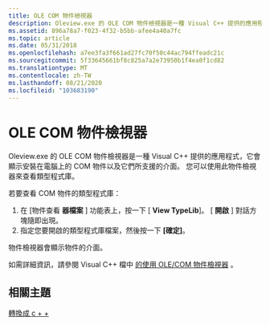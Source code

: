 ```yaml
---
title: OLE COM 物件檢視器
description: Oleview.exe 的 OLE COM 物件檢視器是一種 Visual C++ 提供的應用程式，它會顯示安裝在電腦上的 COM 物件以及它們所支援的介面。 您可以使用此物件檢視器來查看類型程式庫。
ms.assetid: 896a78a7-f023-4f32-b5bb-afee4a40a7fc
ms.topic: article
ms.date: 05/31/2018
ms.openlocfilehash: a7ee3fa3f661ad27fc70f50c44ac794ffeadc21c
ms.sourcegitcommit: 5f33645661bf8c825a7a2e73950b1f4ea0f1cd82
ms.translationtype: MT
ms.contentlocale: zh-TW
ms.lasthandoff: 08/21/2020
ms.locfileid: "103683190"
---
```

# <a name="ole-com-object-viewer"></a>OLE COM 物件檢視器

Oleview.exe 的 OLE COM 物件檢視器是一種 Visual C++ 提供的應用程式，它會顯示安裝在電腦上的 COM 物件以及它們所支援的介面。 您可以使用此物件檢視器來查看類型程式庫。

若要查看 COM 物件的類型程式庫：

1.  在 [物件查看 **器檔案** ] 功能表上，按一下 [ **View TypeLib**]。 [ **開啟** ] 對話方塊隨即出現。
2.  指定您要開啟的類型程式庫檔案，然後按一下 **[確定]**。

物件檢視器會顯示物件的介面。

如需詳細資訊，請參閱 Visual C++ 檔中 [的使用 OLE/COM 物件檢視器](/previous-versions/d0kh9f4c(v=vs.140)) 。

## <a name="related-topics"></a>相關主題

<dl> <dt>

[轉換成 c + +](translating-to-c--.md)
</dt> </dl>

 

 